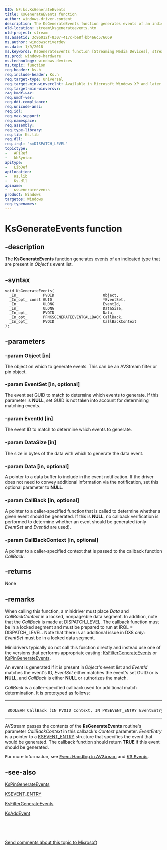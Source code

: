 ```yaml
---
UID: NF:ks.KsGenerateEvents
title: KsGenerateEvents function
author: windows-driver-content
description: The KsGenerateEvents function generates events of an indicated type that are present in Object's event list.
old-location: stream\ksgenerateevents.htm
old-project: stream
ms.assetid: 3c96012f-8307-417c-be8f-bb466c576669
ms.author: windowsdriverdev
ms.date: 1/9/2018
ms.keywords: KsGenerateEvents function [Streaming Media Devices], stream.ksgenerateevents, ks/KsGenerateEvents, avfunc_47306d1b-67f9-4ea6-81bb-3b76b848667a.xml, KsGenerateEvents
ms.prod: windows-hardware
ms.technology: windows-devices
ms.topic: function
req.header: ks.h
req.include-header: Ks.h
req.target-type: Universal
req.target-min-winverclnt: Available in Microsoft Windows XP and later operating systems and DirectX 8.0 and later DirectX versions.
req.target-min-winversvr: 
req.kmdf-ver: 
req.umdf-ver: 
req.ddi-compliance: 
req.unicode-ansi: 
req.idl: 
req.max-support: 
req.namespace: 
req.assembly: 
req.type-library: 
req.lib: Ks.lib
req.dll: 
req.irql: "<=DISPATCH_LEVEL"
topictype:
-	APIRef
-	kbSyntax
apitype:
-	LibDef
apilocation:
-	Ks.lib
-	Ks.dll
apiname:
-	KsGenerateEvents
product: Windows
targetos: Windows
req.typenames: 
---
```


# KsGenerateEvents function


## -description


The<b> KsGenerateEvents</b> function generates events of an indicated type that are present in <i>Object</i>'s event list.


## -syntax


````
void KsGenerateEvents(
  _In_           PVOID                      Object,
  _In_opt_ const GUID                       *EventSet,
  _In_           ULONG                      EventId,
  _In_           ULONG                      DataSize,
  _In_opt_       PVOID                      Data,
  _In_opt_       PFNKSGENERATEEVENTCALLBACK CallBack,
  _In_opt_       PVOID                      CallBackContext
);
````


## -parameters




### -param Object [in]

The object on which to generate events. This can be an AVStream filter or pin object.


### -param EventSet [in, optional]

The event set GUID to match to determine which events to generate. If this parameter is <b>NULL</b>, set GUID is not taken into account for determining matching events.


### -param EventId [in]

The event ID to match to determine which events to generate.


### -param DataSize [in]

The size in bytes of the data with which to generate the data event.


### -param Data [in, optional]

A pointer to a data buffer to include in the event notification. If the driver does not need to convey additional information via the notification, set this optional parameter to <b>NULL</b>.


### -param CallBack [in, optional]

A pointer to a caller-specified function that is called to determine whether a given event should be generated. If this is <b>NULL</b>, no callback verification is performed to determine whether an event should be generated (only <i>EventSet </i>and <i>EventId</i> are used).


### -param CallBackContext [in, optional]

A pointer to a caller-specified context that is passed to the callback function <i>CallBack</i>.


## -returns


None



## -remarks


When calling this function, a minidriver must place <i>Data</i> and <i>CallBackContext</i> in a locked, nonpageable data segment. In addition, note that the <i>CallBack</i> is made at DISPATCH_LEVEL. The callback function must be in a locked segment and must be prepared to run at IRQL = DISPATCH_LEVEL. Note that there is an additional issue in DX8 <i>only</i>: <i>EventSet</i> must be in a locked data segment.

Minidrivers typically do not call this function directly and instead use one of the versions that performs appropriate casting: <a href="..\ks\nf-ks-ksfiltergenerateevents.md">KsFilterGenerateEvents</a> or <a href="..\ks\nf-ks-kspingenerateevents.md">KsPinGenerateEvents</a>.

An event is generated if it is present in <i>Object's </i>event list and <i>EventId </i>matches the event's ID, <i>EventSet</i> either matches the event's set GUID or is <b>NULL</b>, and <i>CallBack </i>is either <b>NULL</b> or authorizes the match.

<i>CallBack</i> is a caller-specified callback used for additional match determination. It is prototyped as follows:
<div class="code"><span codelanguage=""><table>
<tr>
<th></th>
</tr>
<tr>
<td>
<pre>BOOLEAN CallBack (IN PVOID Context, IN PKSEVENT_ENTRY EventEntry);</pre>
</td>
</tr>
</table></span></div>AVStream passes the contents of the <b>KsGenerateEvents</b> routine's parameter <i>CallBackContext</i> in this callback's <i>Context</i> parameter. <i>EventEntry</i> is a pointer to a <a href="..\ks\ns-ks-_ksevent_entry.md">KSEVENT_ENTRY</a> structure that specifies the event that would be generated. The callback function should return <b>TRUE</b> if this event should be generated.

For more information, see <a href="https://msdn.microsoft.com/7add2055-8d3f-432d-8aa1-44459ac197dd">Event Handling in AVStream</a> and <a href="https://msdn.microsoft.com/3eaa1d65-8417-4a07-b358-823394baec9b">KS Events</a>. 



## -see-also

<a href="..\ks\nf-ks-kspingenerateevents.md">KsPinGenerateEvents</a>

<a href="..\ks\ns-ks-_ksevent_entry.md">KSEVENT_ENTRY</a>

<a href="..\ks\nf-ks-ksfiltergenerateevents.md">KsFilterGenerateEvents</a>

<a href="..\ks\nf-ks-ksaddevent.md">KsAddEvent</a>

 

 

<a href="mailto:wsddocfb@microsoft.com?subject=Documentation%20feedback [stream\stream]:%20KsGenerateEvents function%20 RELEASE:%20(1/9/2018)&amp;body=%0A%0APRIVACY STATEMENT%0A%0AWe use your feedback to improve the documentation. We don't use your email address for any other purpose, and we'll remove your email address from our system after the issue that you're reporting is fixed. While we're working to fix this issue, we might send you an email message to ask for more info. Later, we might also send you an email message to let you know that we've addressed your feedback.%0A%0AFor more info about Microsoft's privacy policy, see http://privacy.microsoft.com/en-us/default.aspx." title="Send comments about this topic to Microsoft">Send comments about this topic to Microsoft</a>

